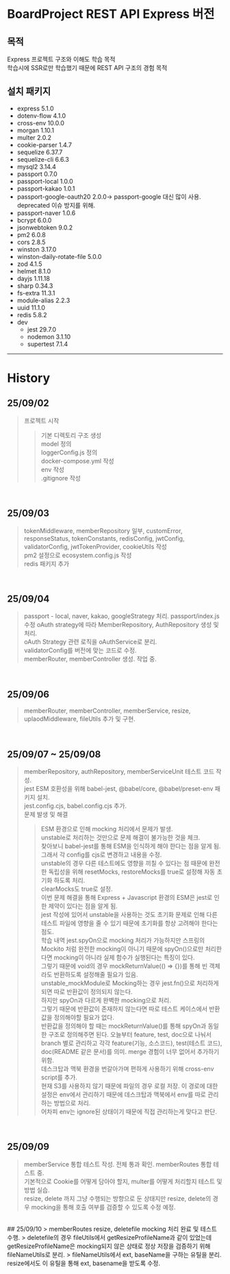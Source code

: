 # BoardProject REST API Express 버전

## 목적
Express 프로젝트 구조와 이해도 학습 목적   
학습시에 SSR로만 학습했기 때문에 REST API 구조의 경험 목적

## 설치 패키지
- express 5.1.0
- dotenv-flow 4.1.0
- cross-env 10.0.0
- morgan 1.10.1
- multer 2.0.2
- cookie-parser 1.4.7
- sequelize 6.37.7
- sequelize-cli 6.6.3
- mysql2 3.14.4
- passport 0.7.0
- passport-local 1.0.0
- passport-kakao 1.0.1
- passport-google-oauth20 2.0.0-> passport-google 대신 많이 사용. deprecated 이슈 방지를 위해.
- passport-naver 1.0.6
- bcrypt 6.0.0
- jsonwebtoken 9.0.2
- pm2 6.0.8
- cors 2.8.5
- winston 3.17.0
- winston-daily-rotate-file 5.0.0
- zod 4.1.5
- helmet 8.1.0
- dayjs 1.11.18
- sharp 0.34.3
- fs-extra 11.3.1
- module-alias 2.2.3
- uuid 11.1.0
- redis 5.8.2
- dev
  - jest 29.7.0
  - nodemon 3.1.10
  - supertest 7.1.4


---

# History

## 25/09/02
> 프로젝트 시작   
>> 기본 디렉토리 구조 생성   
>> model 정의   
>> loggerConfig.js 정의   
>> docker-compose.yml 작성   
>> env 작성   
>> .gitignore 작성

<br/>

## 25/09/03
> tokenMiddleware, memberRepository 일부, customError, responseStatus, tokenConstants, redisConfig, jwtConfig, validatorConfig, jwtTokenProvider, cookieUtils 작성   
> pm2 설정으로 ecosystem.config.js 작성   
> redis 패키지 추가

<br/>

## 25/09/04
> passport - local, naver, kakao, googleStrategy 처리. passport/index.js 수정 oAuth strategy에 따라 MemberRepository, AuthRepository 생성 및 처리.   
> oAuth Strategy 관련 로직을 oAuthService로 분리.   
> validatorConfig를 버전에 맞는 코드로 수정.   
> memberRouter, memberController 생성. 작업 중.

<br/>

## 25/09/06
> memberRouter, memberController, memberService, resize, uplaodMiddleware, fileUtils 추가 및 구현.

<br/>

## 25/09/07 ~ 25/09/08
> memberRepository, authRepository, memberServiceUnit 테스트 코드 작성.   
> jest ESM 호환성을 위해 babel-jest, @babel/core, @babel/preset-env 패키지 설치.   
> jest.config.cjs, babel.config.cjs 추가.   
> 문제 발생 및 해결
>> ESM 환경으로 인해 mocking 처리에서 문제가 발생.   
>> unstable로 처리하는 것만으로 문제 해결이 불가능한 것을 체크.   
>> 찾아보니 babel-jest를 통해 ESM을 인식하게 해야 한다는 점을 알게 됨.   
>> 그래서 각 config를 cjs로 변경하고 내용을 수정.   
>> unstable의 경우 다른 테스트에도 영향을 끼칠 수 있다는 점 때문에 완전한 독립성을 위해 resetMocks, restoreMocks를 true로 설정해 자동 초기화 하도록 처리.   
>> clearMocks도 true로 설정.   
>> 이번 문제 해결을 통해 Express + Javascript 환경의 ESM은 jest로 인한 제약이 있다는 점을 알게 됨.   
>> jest 작성에 있어서 unstable을 사용하는 것도 초기화 문제로 인해 다른 테스트 파일에 영향을 줄 수 있기 때문에 초기화를 항상 고려해야 한다는 점도.   
> 학습 내역
>> jest.spyOn으로 mocking 처리가 가능하지만 스프링의 Mockito 처럼 완전한 mocking이 아니기 때문에 spyOn()으로만 처리한다면 mocking이 아니라 실제 함수가 실행된다는 특징이 있다.   
>> 그렇기 때문에 void의 경우 mockReturnValue(() => {})를 통해 빈 객체라도 반환하도록 설정해줄 필요가 있음.   
>> unstable_mockModule로 Mocking하는 경우 jest.fn()으로 처리하게 되면 따로 반환값이 정의되지 않는다.   
>> 하지만 spyOn과 다르게 완벽한 mocking으로 처리.   
>> 그렇기 때문에 반환값이 존재하지 않는다면 따로 테스트 케이스에서 반환값을 정의해야할 필요가 없다.   
>> 반환값을 정의해야 할 때는 mockReturnValue()를 통해 spyOn과 동일한 구조로 정의해주면 된다.
> 오늘부터 feature, test, doc으로 나눠서 branch 별로 관리하고 각각 feature(기능, 소스코드), test(테스트 코드), doc(README 같은 문서)를 의미. merge 경험이 너무 없어서 추가하기 위함.   
> 데스크탑과 맥북 환경을 번갈아가며 편하게 사용하기 위해 cross-env script를 추가.   
>> 현재 S3를 사용하지 않기 때문에 파일의 경우 로컬 저장. 이 경로에 대한 설정은 env에서 관리하기 때문에 데스크탑과 맥북에서 env를 따로 관리하는 방법으로 처리.   
>> 어차피 env는 ignore된 상태이기 때문에 직접 관리하는게 맞다고 판단.

<br/>

## 25/09/09
> memberService 통합 테스트 작성. 전체 통과 확인.
> memberRoutes 통합 테스트 중.   
> 기본적으로 Cookie를 어떻게 담아야 할지, multer를 어떻게 처리할지 테스트 및 방법 실습.   
> resize, delete 까지 그냥 수행되는 방향으로 둔 상태지만 resize, delete의 경우 mocking을 통해 호출 여부를 검증할 수 있도록 수정 예정.

<br/>
## 25/09/10
> memberRoutes resize, deletefile mocking 처리 완료 및 테스트 수행.   
> deletefile의 경우 fileUtils에서 getResizeProfileName과 같이 있었는데 getResizeProfileName은 mocking되지 않은 상태로 정상 저장을 검증하기 위해 fileNameUtils로 분리.   
> fileNameUtils에서 ext, baseName을 구하는 유틸을 분리. resize에서도 이 유틸을 통해 ext, basename을 받도록 수정.   